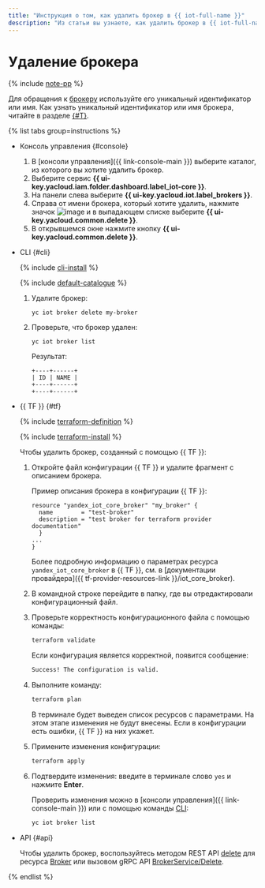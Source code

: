 ```yaml
---
title: "Инструкция о том, как удалить брокер в {{ iot-full-name }}"
description: "Из статьи вы узнаете, как удалить брокер в {{ iot-full-name }}."
---
```


# Удаление брокера

{% include [note-pp](../../../_includes/iot-core/note-pp.md) %}

Для обращения к [брокеру](../../concepts/index.md#broker) используйте его уникальный идентификатор или имя. Как узнать уникальный идентификатор или имя брокера, читайте в разделе [{#T}](broker-list.md).

{% list tabs group=instructions %}

- Консоль управления {#console}

    1. В [консоли управления]({{ link-console-main }}) выберите каталог, из которого вы хотите удалить брокер.
    1. Выберите сервис **{{ ui-key.yacloud.iam.folder.dashboard.label_iot-core }}**.
    1. На панели слева выберите **{{ ui-key.yacloud.iot.label_brokers }}**.
    1. Справа от имени брокера, который хотите удалить, нажмите значок ![image](../../../_assets/console-icons/ellipsis.svg) и в выпадающем списке выберите **{{ ui-key.yacloud.common.delete }}**.
    1. В открывшемся окне нажмите кнопку **{{ ui-key.yacloud.common.delete }}**.

- CLI {#cli}

    {% include [cli-install](../../../_includes/cli-install.md) %}
    
    {% include [default-catalogue](../../../_includes/default-catalogue.md) %}

    1. Удалите брокер:

        ```
        yc iot broker delete my-broker
        ```

    1. Проверьте, что брокер удален:

        ```
        yc iot broker list
        ```

        Результат:
        ```
        +----+------+
        | ID | NAME |
        +----+------+
        +----+------+
        ```

- {{ TF }} {#tf}

    {% include [terraform-definition](../../../_tutorials/_tutorials_includes/terraform-definition.md) %}

    {% include [terraform-install](../../../_includes/terraform-install.md) %}

    Чтобы удалить брокер, созданный с помощью {{ TF }}:

    1. Откройте файл конфигурации {{ TF }} и удалите фрагмент с описанием брокера.

        Пример описания брокера в конфигурации {{ TF }}:

        ```hcl
        resource "yandex_iot_core_broker" "my_broker" {
          name        = "test-broker"
          description = "test broker for terraform provider documentation"
          }
        ...
        }
        ```

        Более подробную информацию о параметрах ресурса `yandex_iot_core_broker` в {{ TF }}, см. в [документации провайдера]({{ tf-provider-resources-link }}/iot_core_broker).
    1. В командной строке перейдите в папку, где вы отредактировали конфигурационный файл.
    1. Проверьте корректность конфигурационного файла с помощью команды:

        ```bash
        terraform validate
        ```
       
        Если конфигурация является корректной, появится сообщение:
       
        ```bash
        Success! The configuration is valid.
        ```

    1. Выполните команду:

        ```bash
        terraform plan
        ```
    
        В терминале будет выведен список ресурсов с параметрами. На этом этапе изменения не будут внесены. Если в конфигурации есть ошибки, {{ TF }} на них укажет.
    1. Примените изменения конфигурации:

        ```bash
        terraform apply
        ```
       
    1. Подтвердите изменения: введите в терминале слово `yes` и нажмите **Enter**.

        Проверить изменения можно в [консоли управления]({{ link-console-main }}) или с помощью команды [CLI](../../../cli/quickstart.md):

        ```bash
        yc iot broker list
        ```

- API {#api}

  Чтобы удалить брокер, воспользуйтесь методом REST API [delete](../../broker/api-ref/Broker/delete.md) для ресурса [Broker](../../broker/api-ref/Broker/index.md) или вызовом gRPC API [BrokerService/Delete](../../broker/api-ref/grpc/broker_service.md#Delete).

{% endlist %}
